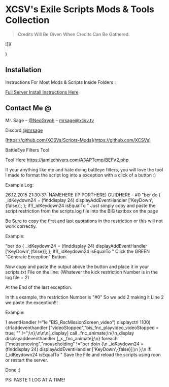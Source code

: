 # XCSV's Exile Scripts Mods & Tools Collection

> Credits Will Be Given When Credits Can Be Gathered.

![](<blockquote class="imgur-embed-pub" lang="en" data-id="fqSkxuT"><a href="//imgur.com/fqSkxuT"></a></blockquote><script async src="//s.imgur.com/min/embed.js" charset="utf-8"></script>)

## Installation

Instructions For Most Mods & Scripts Inside Folders :

<a href="https://github.com/XCSVs/Scripts-Mods/blob/master/INSTRUCTIONS/Exile%20Server%20Owner%20Guide%20v1.7.pdf
">Full Server Install Instructions Here</a>

## Contact Me @

Mr. Sage – [@NeoGryph](https://twitter.com/NeoGryph) – mrsage@xcsv.tv

Discord [@mrsage](https://discord.gg/tvhquY6)

[https://github.com/XCSVs/Scripts-Mods](https://github.com/XCSVs)

BattleEye Filters Tool

Tool Here https://jamiechivers.com/A3APTemp/BEFV2.php

If your anything like me and hate doing battleye filters, you will love the tool I made to format the script log into a exception with a click of a button :)

Example Log:

26.12.2015 21:30:37: NAMEHERE (IP:PORTHERE) GUIDHERE - #0 "ber do
            {
                _idKeydown24 = (finddisplay 24) displayAddEventHandler ['KeyDown',{false}];
            };
            if!(_idKeydown24 isEqualTo "
Just simply copy and paste the script restriction from the scripts.log file into the BIG textbox on the page

Be Sure to copy the first and last quotations in the restriction or this will not work correctly.

Example: 

"ber do
            {
                _idKeydown24 = (finddisplay 24) displayAddEventHandler ['KeyDown',{false}];
            };
            if!(_idKeydown24 isEqualTo "
Click the GREEN "Generate Exception" Button.

Now copy and paste the output above the button and place it in your scripts.txt File on the line: (Whatever the kick restriction Number is in the log file + 2)

At the End of the last exception.

In this example, the restriction Number is "#0" So we add 2 making it Line 2 we paste the exception!!! 

Example: 

1 eventHandler !="le \"BIS_RscMissionScreen_video\") displayctrl 1100) ctrladdeventhandler [\"videoStopped\",\"bis_fnc_playvideo_videoStopped = true; \"" !=";\n};\n\n\n[_display] call _fnc_animate;\n{\n_display displayaddeventhandler [_x,_fnc_animate];\n} foreach [\"mousemoving\",\"mouseholding" !="ber do\n            {\n                _idKeydown24 = (finddisplay 24) displayAddEventHandler ['KeyDown',{false}];\n            };\n            if!(_idKeydown24 isEqualTo "
Save the File and reload the scripts using rcon or restart the server.

Done :)

PS: PASTE 1 LOG AT A TIME!
